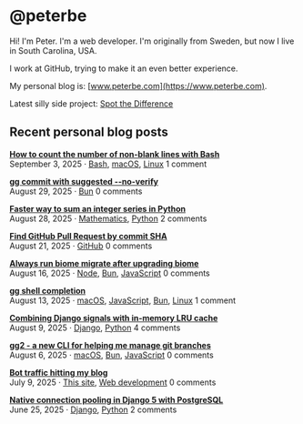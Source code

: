 # @peterbe

Hi! I'm Peter. I'm a web developer. I'm originally from Sweden, but now I live in South Carolina, USA.

I work at GitHub, trying to make it an even better experience.

My personal blog is: [www.peterbe.com](https://www.peterbe.com).

Latest silly side project: [Spot the Difference](https://spot-the-difference.peterbe.com)

## Recent personal blog posts

<!-- blog posts -->
[**How to count the number of non-blank lines with Bash**](https://www.peterbe.com/plog/how-to-count-the-number-of-non-blank-lines-with-bash)<br>
September 3, 2025 &middot; [Bash](https://www.peterbe.com/oc-Bash), [macOS](https://www.peterbe.com/oc-macOS), [Linux](https://www.peterbe.com/oc-Linux) 1 comment

[**gg commit with suggested --no-verify**](https://www.peterbe.com/plog/gg-commit-with-suggested-no-verify)<br>
August 29, 2025 &middot; [Bun](https://www.peterbe.com/oc-Bun) 0 comments

[**Faster way to sum an integer series in Python**](https://www.peterbe.com/plog/faster-way-to-sum-an-integer-series-in-python)<br>
August 28, 2025 &middot; [Mathematics](https://www.peterbe.com/oc-Mathematics), [Python](https://www.peterbe.com/oc-Python) 2 comments

[**Find GitHub Pull Request by commit SHA**](https://www.peterbe.com/plog/find-github-pull-request-by-commit-sha)<br>
August 21, 2025 &middot; [GitHub](https://www.peterbe.com/oc-GitHub) 0 comments

[**Always run biome migrate after upgrading biome**](https://www.peterbe.com/plog/always-run-biome-migrate-after-upgrading-biome)<br>
August 16, 2025 &middot; [Node](https://www.peterbe.com/oc-Node), [Bun](https://www.peterbe.com/oc-Bun), [JavaScript](https://www.peterbe.com/oc-JavaScript) 0 comments

[**gg shell completion**](https://www.peterbe.com/plog/gg-shell-completion)<br>
August 13, 2025 &middot; [macOS](https://www.peterbe.com/oc-macOS), [JavaScript](https://www.peterbe.com/oc-JavaScript), [Bun](https://www.peterbe.com/oc-Bun), [Linux](https://www.peterbe.com/oc-Linux) 1 comment

[**Combining Django signals with in-memory LRU cache**](https://www.peterbe.com/plog/combining-django-signals-with-in-memory-lru-cache)<br>
August 9, 2025 &middot; [Django](https://www.peterbe.com/oc-Django), [Python](https://www.peterbe.com/oc-Python) 4 comments

[**gg2 - a new CLI for helping me manage git branches**](https://www.peterbe.com/plog/gg2-initial)<br>
August 6, 2025 &middot; [macOS](https://www.peterbe.com/oc-macOS), [Bun](https://www.peterbe.com/oc-Bun), [JavaScript](https://www.peterbe.com/oc-JavaScript) 0 comments

[**Bot traffic hitting my blog**](https://www.peterbe.com/plog/bot-traffic-hitting-my-blog)<br>
July 9, 2025 &middot; [This site](https://www.peterbe.com/oc-This+site), [Web development](https://www.peterbe.com/oc-Web+development) 0 comments

[**Native connection pooling in Django 5 with PostgreSQL**](https://www.peterbe.com/plog/native-connection-pooling-django-5-pg)<br>
June 25, 2025 &middot; [Django](https://www.peterbe.com/oc-Django), [Python](https://www.peterbe.com/oc-Python) 2 comments
<!-- /blog posts -->
